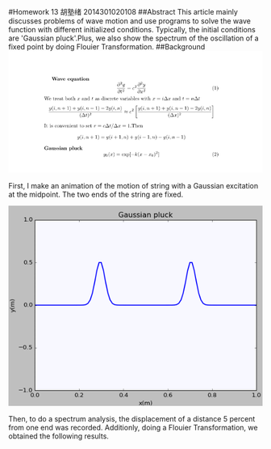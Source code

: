 #Homework 13 胡塾绪 2014301020108
##Abstract
This article mainly discusses problems of wave motion and use programs to solve the wave function with different initialized conditions. Typically, the initial conditions are 'Gaussian pluck'.Plus, we also show the spectrum of the oscillation of a fixed point by doing Flouier Transformation.
##Background
![](https://github.com/earthhero2016/compuational_physics_N2014301020108/blob/master/Ex-13/2016-12-17_225448.png)

First, I make an animation of the motion of string with a Gaussian excitation at the midpoint. The two ends of the string are fixed.

![](https://github.com/earthhero2016/compuational_physics_N2014301020108/blob/master/Ex-13/GIF.gif)

Then, to do a spectrum analysis, the displacement of a distance 5 percent from one end was recorded. Additionly, doing a Flouier Transformation, we obtained the following results.

![]()
